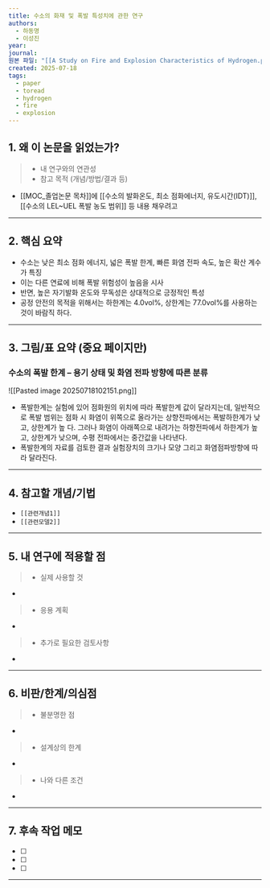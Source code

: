 ```yaml
---
title: 수소의 화재 및 폭발 특성치에 관한 연구
authors:
  - 하동명
  - 이성진
year: 
journal: 
원본 파일: "[[A Study on Fire and Explosion Characteristics of Hydrogen.pdf]]"
created: 2025-07-18
tags:
  - paper
  - toread
  - hydrogen
  - fire
  - explosion
---
```

## 1. 왜 이 논문을 읽었는가?
> - 내 연구와의 연관성
> - 참고 목적 (개념/방법/결과 등)
- [[MOC_졸업논문 목차]]에 [[수소의 발화온도, 최소 점화에너지, 유도시간(IDT)]], [[수소의 LEL~UEL 폭발 농도 범위]] 등 내용 채우려고 
---

## 2. 핵심 요약
- 수소는 낮은 최소 점화 에너지, 넓은 폭발 한계, 빠른 화염 전파 속도, 높은 확산 계수가 특징
- 이는 다른 연료에 비해 폭발 위험성이 높음을 시사
- 반면, 높은 자기발화 온도와 무독성은 상대적으로 긍정적인 특성
- 공정 안전의 목적을 위해서는 하한계는 4.0vol%, 상한계는 77.0vol%를 사용하는 것이 바람직 하다.

---

## 3. 그림/표 요약 (중요 페이지만)

### 수소의 폭발 한계 – 용기 상태 및 화염 전파 방향에 따른 분류

![[Pasted image 20250718102151.png]]
- 폭발한계는 실험에 있어 점화원의 위치에 따라 폭발한계 값이 달라지는데, 일반적으로 폭발 범위는 점화 시 화염이 위쪽으로 올라가는 상향전파에서는 폭발하한계가 낮고, 상한계가 높 다. 그러나 화염이 아래쪽으로 내려가는 하향전파에서 하한계가 높고, 상한계가 낮으며, 수평 전파에서는 중간값을 나타낸다.
- 폭발한계의 자료를 검토한 결과 실험장치의 크기나 모양 그리고 화염점파방향에 따라 달라진다.
---

## 4. 참고할 개념/기법
- `[[관련개념1]]`
- `[[관련모델2]]`

---

## 5. 내 연구에 적용할 점
> - 실제 사용할 것
- 

> - 응용 계획
- 

> - 추가로 필요한 검토사항
- 


---



## 6. 비판/한계/의심점
> - 불분명한 점
- 

>- 설계상의 한계
- 

> - 나와 다른 조건
- 

---

## 7. 후속 작업 메모
- [ ] 
- [ ] 
- [ ] 

---
